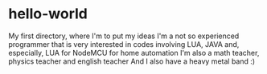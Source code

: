 # hello-world
My first directory, where I'm to put my ideas
I'm a not so experienced programmer that is very interested in codes involving LUA, JAVA and, especially, LUA for NodeMCU for home automation
I'm also a math teacher, physics teacher and english teacher
And I also have a heavy metal band :)

